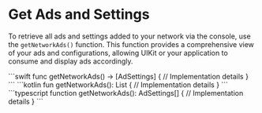# Get Ads and Settings

To retrieve all ads and settings added to your network via the console, use the `getNetworkAds()` function. This function provides a comprehensive view of your ads and configurations, allowing UIKit or your application to consume and display ads accordingly.

<Tabs>
  <Tab title="iOS">
    <CodeGroup>
      <CodeBlock>
        ```swift
        func getNetworkAds() -> [AdSettings] {
            // Implementation details
        }
        ```
      </CodeBlock>
    </CodeGroup>
  </Tab>
  <Tab title="Android">
    <CodeGroup>
      <CodeBlock>
        ```kotlin
        fun getNetworkAds(): List<AdSettings> {
            // Implementation details
        }
        ```
      </CodeBlock>
    </CodeGroup>
  </Tab>
  <Tab title="TypeScript">
    <CodeGroup>
      <CodeBlock>
        ```typescript
        function getNetworkAds(): AdSettings[] {
            // Implementation details
        }
        ```
      </CodeBlock>
    </CodeGroup>
  </Tab>
</Tabs>